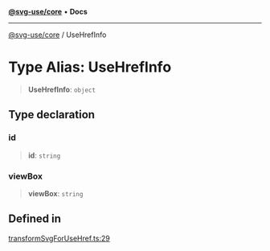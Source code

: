 [**@svg-use/core**](../README.md) • **Docs**

---

[@svg-use/core](../README.md) / UseHrefInfo

# Type Alias: UseHrefInfo

> **UseHrefInfo**: `object`

## Type declaration

### id

> **id**: `string`

### viewBox

> **viewBox**: `string`

## Defined in

[transformSvgForUseHref.ts:29](https://github.com/fpapado/svg-use/blob/31bdbf817fed6f833319eb6d8ff0a7093c11f6f2/packages/core/src/transformSvgForUseHref.ts#L29)
